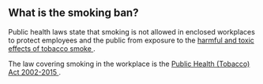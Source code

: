 ##  What is the smoking ban?

Public health laws state that smoking is not allowed in enclosed workplaces to
protect employees and the public from exposure to the [ harmful and toxic
effects of tobacco smoke
](https://www.hse.ie/eng/about/who/tobaccocontrol/kf/) .

The law covering smoking in the workplace is the [ Public Health (Tobacco) Act
2002-2015 ](http://www.irishstatutebook.ie/eli/2002/act/6/enacted/en/html) .
